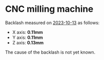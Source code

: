 # CNC milling machine

Backlash measured on [2023-10-13](20231013.md) as follows:

* X axis: **0.11mm**
* Y axis: **0.11mm**
* Z axis: **0.13mm**

The cause of the backlash is not yet known.
